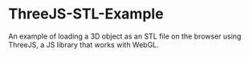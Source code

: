 # ThreeJS-STL-Example

An example of loading a 3D object as an STL file on the browser using ThreeJS, a JS library that works with WebGL.
